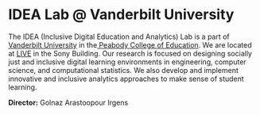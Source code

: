# IDEA Lab @ Vanderbilt University

The IDEA (Inclusive Digital Education and Analytics) Lab is a part of [Vanderbilt University](https://www.vanderbilt.edu) in the[ Peabody College of Education](https://peabody.vanderbilt.edu/). We are located at [LIVE](https://lab.vanderbilt.edu/live) in the Sony Building. Our research is focused on designing socially just and inclusive digital learning environments in engineering, computer science, and computational statistics. We also develop and implement innovative and inclusive analytics approaches to make sense of student learning.

**Director:** Golnaz Arastoopour Irgens
